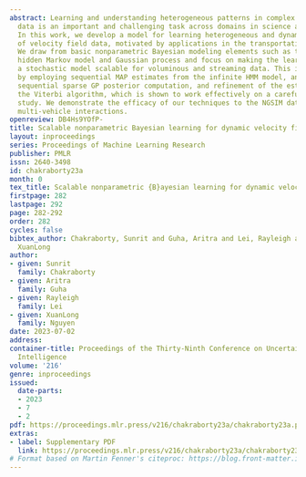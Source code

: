 ```yaml
---
abstract: Learning and understanding heterogeneous patterns in complex spatio-temporal
  data is an important and challenging task across domains in science and engineering.
  In this work, we develop a model for learning heterogeneous and dynamic patterns
  of velocity field data, motivated by applications in the transportation domain.
  We draw from basic nonparametric Bayesian modeling elements such as the infinite
  hidden Markov model and Gaussian process and focus on making the learning of such
  a stochastic model scalable for voluminous and streaming data. This is achieved
  by employing sequential MAP estimates from the infinite HMM model, an efficient
  sequential sparse GP posterior computation, and refinement of the estimates using
  the Viterbi algorithm, which is shown to work effectively on a careful simulation
  study. We demonstrate the efficacy of our techniques to the NGSIM dataset of complex
  multi-vehicle interactions.
openreview: DB4Hs9YOfP-
title: Scalable nonparametric Bayesian learning for dynamic velocity fields
layout: inproceedings
series: Proceedings of Machine Learning Research
publisher: PMLR
issn: 2640-3498
id: chakraborty23a
month: 0
tex_title: Scalable nonparametric {B}ayesian learning for dynamic velocity fields
firstpage: 282
lastpage: 292
page: 282-292
order: 282
cycles: false
bibtex_author: Chakraborty, Sunrit and Guha, Aritra and Lei, Rayleigh and Nguyen,
  XuanLong
author:
- given: Sunrit
  family: Chakraborty
- given: Aritra
  family: Guha
- given: Rayleigh
  family: Lei
- given: XuanLong
  family: Nguyen
date: 2023-07-02
address:
container-title: Proceedings of the Thirty-Ninth Conference on Uncertainty in Artificial
  Intelligence
volume: '216'
genre: inproceedings
issued:
  date-parts:
  - 2023
  - 7
  - 2
pdf: https://proceedings.mlr.press/v216/chakraborty23a/chakraborty23a.pdf
extras:
- label: Supplementary PDF
  link: https://proceedings.mlr.press/v216/chakraborty23a/chakraborty23a-supp.pdf
# Format based on Martin Fenner's citeproc: https://blog.front-matter.io/posts/citeproc-yaml-for-bibliographies/
---
```

